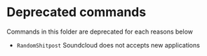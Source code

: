 # Deprecated commands

Commands in this folder are deprecated for each reasons below

- `RandomShitpost` Soundcloud does not accepts new applications

